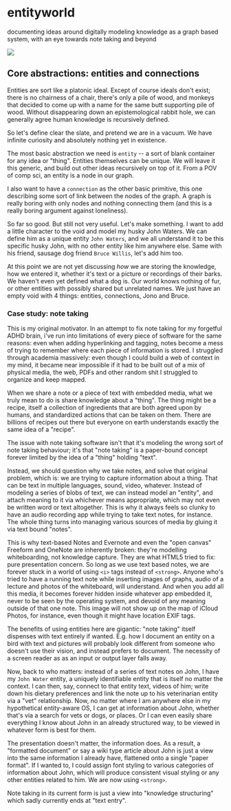 # entityworld
documenting ideas around digitally modeling knowledge as a graph based system, with an eye towards note taking and beyond

<img src="https://i.imgur.com/WntCEzE.jpg">

## Core abstractions: entities and connections
Entities are sort like a platonic ideal. Except of course ideals don't exist; there is no chairness of a chair, there's only a pile of wood, and monkeys that decided to come up with a name for the same butt supporting pile of wood.  Without disappearing down an epistemological rabbit hole, we can generally agree human knowledge is recursively defined. 

So let's define clear the slate, and pretend we are in a vacuum. We have infinite curiosity and absolutely nothing yet in existence.

The most basic abstraction we need is `entity` -- a sort of blank container for any idea or "thing". Entities themselves can be unique. We will leave it this generic, and build out other ideas recursively on top of it. From a POV of comp sci, an entity is a node in our graph.

I also want to have a `connection` as the other basic primitive, this one describing some sort of link between the nodes of the graph. A graph is really boring with only nodes and nothing connecting them (and this is a really boring argument against loneliness).

So far so good. But still not very useful. Let's make something. I want to add a little character to the void and model my husky John Waters. We can define him as a unique entity `John Waters`, and we all understand it to be this specific husky John, with no other entity like him anywhere else. Same with his friend, sausage dog friend `Bruce Willis`, let's add him too. 

At this point we are not yet discussing *how* we are storing the knowledge, how we entered it, whether it's text or a picture or recordings of their barks. We haven't even yet defined what a dog is. Our world knows nothing of fur, or other entities with possibly shared but unrelated names. We just have an empty void with 4 things: entities, connections, Jono and Bruce.  


### Case study: note taking
This is my original motivator. In an attempt to fix note taking for my forgetful ADHD brain, i've run into limitations of every piece of software for the same reasons: even when adding hyperlinking and tagging, notes become a mess of trying to remember where each piece of information is stored. I struggled through academia massively: even though I could build a web of context in my mind, it became near impossible if it had to be built out of a mix of physical media, the web, PDFs and other random shit I struggled to organize and keep mapped.

When we share a note or a piece of text with embedded media, what we truly mean to do is share knowledge about a "thing". The thing might be a recipe, itself a collection of ingredients that are both agreed upon by humans, and standardized actions that can be taken on them. There are billions of recipes out there but everyone on earth understands exactly the same idea of a "recipe". 

The issue with note taking software isn't that it's modeling the wrong sort of note taking behaviour; it's that "note taking" is a paper-bound concept forever limited by the idea of a "thing" holding "text". 

Instead, we should question why we take notes, and solve that original problem, which is: we are trying to capture information about a thing. That can be text in multiple languages, sound, video, whatever. Instead of modeling a series of blobs of text, we can instead model an "entity", and attach meaning to it via whichever means appropriate, which may not even be written word or text altogether. This is why it always feels so clunky to have an audio recording app while trying to take text notes, for instance. The whole thing turns into managing various sources of media by gluing it via text bound "notes".

This is why text-based Notes and Evernote and even the "open canvas" Freeform and OneNote are inherently broken: they're modelling whiteboarding, not knowledge capture. They are what HTML5 tried to fix: pure presentation concern. So long as we use text based notes, we are forever stuck in a world of using `<i>` tags instead of `<strong>`. Anyone who's tried to have a running text note while inserting images of graphs, audio of a lecture and photos of the whiteboard, will understand. And when you add all this media, it becomes forever hidden inside whatever app embedded it, never to be seen by the operating system, and devoid of any meaning outside of that one note. This image will not show up on the map of iCloud Photos, for instance, even though it might have location EXIF tags.

The benefits of using entities here are gigantic: "note taking" itself dispenses with text entirely if wanted. E.g. how I document an entity on a bird with text and pictures will probably look different from someone who doesn't use their vision, and instead prefers to document. The necessity of a screen reader as as an input or output layer falls away.

Now, back to who matters: instead of a series of text notes on John, I have my `John Water` entity, a uniquely identifiable entity that is itself no matter the context. I can then, say, connect to that entity text, videos of him; write down his dietary preferences and link the note up to his veterinarian entity via a "vet" relationship. Now, no matter where I am anywhere else in my hypothetical entity-aware OS, I can get at information about John, whether that's via a search for vets or dogs, or places. Or I can even easily share everything I know about John in an already structured way, to be viewed in whatever form is best for them. 

The presentation doesn't matter, the information does. As a result, a "formatted document" or say a wiki type article about John is just a view into the same information I already have, flattened onto a single "paper format". If I wanted to, I could assign font styling to various categories of information about John, which will produce consistent visual styling or any other entities related to him. We are now using `<strong>`.

Note taking in its current form is just a view into "knowledge structuring" which sadly currently ends at "text entry".
